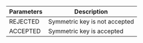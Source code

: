 | Parameters 	| Description                   	|
|------------	|-------------------------------	|
| REJECTED   	| Symmetric key is not accepted 	|
| ACCEPTED   	| Symmetric key is accepted     	|
